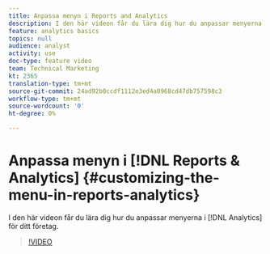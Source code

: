 ```yaml
---
title: Anpassa menyn i Reports and Analytics
description: I den här videon får du lära dig hur du anpassar menyerna i Analytics för ditt företag.
feature: analytics basics
topics: null
audience: analyst
activity: use
doc-type: feature video
team: Technical Marketing
kt: 2365
translation-type: tm+mt
source-git-commit: 24ad92b0ccdf1112e3ed4a0968cd47db757598c3
workflow-type: tm+mt
source-wordcount: '0'
ht-degree: 0%

---
```



# Anpassa menyn i [!DNL Reports & Analytics] {#customizing-the-menu-in-reports-analytics}

I den här videon får du lära dig hur du anpassar menyerna i [!DNL Analytics] för ditt företag.

>[!VIDEO](https://video.tv.adobe.com/v/25457/?quality=12)
